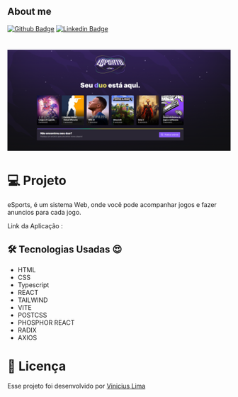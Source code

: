 ## About me

[![Github Badge](https://img.shields.io/badge/-Github-000?style=flat-square&logo=Github&logoColor=white&link=https://github.com/ViniciusLima7)](https://github.com/ViniciusLima7)
[![Linkedin Badge](https://img.shields.io/badge/-LinkedIn-blue?style=flat-square&logo=Linkedin&logoColor=white&link=https://www.linkedin.com/in/marcos-vinicius-lima/)](https://www.linkedin.com/in/marcos-vinicius-lima/)

<h1 align="center">
    <img alt="esports" title="Projeto" src="https://github.com/ViniciusLima7/nlw-esports/blob/master/src/assets/capa.png" />
</h1>

# 💻 Projeto

eSports, é um sistema Web, onde você pode acompanhar jogos e fazer anuncios para cada jogo.

Link da Aplicação :  

## 🛠 Tecnologias Usadas :heart_eyes:

- HTML
- CSS
- Typescript
- REACT
- TAILWIND
- VITE
- POSTCSS
- PHOSPHOR REACT
- RADIX
- AXIOS


# 📝 Licença

Esse projeto foi desenvolvido por [Vinicius Lima](https://www.linkedin.com/in/marcos-vinicius-lima/)